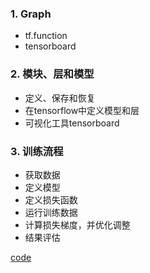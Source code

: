 ### 1. Graph
- tf.function  
- tensorboard  
### 2. 模块、层和模型
- 定义、保存和恢复  
- 在tensorflow中定义模型和层  
- 可视化工具tensorboard  
### 3. 训练流程  
- 获取数据  
- 定义模型  
- 定义损失函数  
- 运行训练数据  
- 计算损失梯度，并优化调整  
- 结果评估  
  
[code](https://github.com/Zhangxih17/BDMI-code/blob/main/WW11.ipynb)
